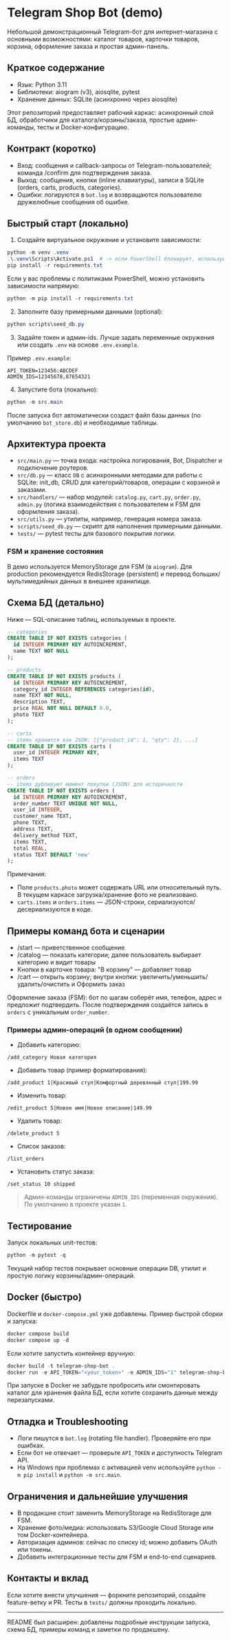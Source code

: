 # Telegram Shop Bot (demo)

Небольшой демонстрационный Telegram-бот для интернет-магазина с основными возможностями: каталог товаров, карточки товаров, корзина, оформление заказа и простая админ-панель.

## Краткое содержание

- Язык: Python 3.11
- Библиотеки: aiogram (v3), aiosqlite, pytest
- Хранение данных: SQLite (асинхронно через aiosqlite)

Этот репозиторий предоставляет рабочий каркас: асинхронный слой БД, обработчики для каталога/корзины/заказа, простые админ-команды, тесты и Docker-конфигурацию.

## Контракт (коротко)

- Вход: сообщения и callback-запросы от Telegram-пользователей; команда /confirm для подтверждения заказа.
- Выход: сообщения, кнопки (inline клавиатуры), записи в SQLite (orders, carts, products, categories).
- Ошибки: логируются в `bot.log` и возвращаются пользователю дружелюбные сообщения об ошибке.

## Быстрый старт (локально)

1) Создайте виртуальное окружение и установите зависимости:

```powershell
python -m venv .venv
.\.venv\Scripts\Activate.ps1  # -> если PowerShell блокирует, используйте python -m ...
pip install -r requirements.txt
```

Если у вас проблемы с политиками PowerShell, можно установить зависимости напрямую:

```powershell
python -m pip install -r requirements.txt
```

2) Заполните базу примерными данными (optional):

```powershell
python scripts\seed_db.py
```

3) Задайте токен и админ-ids. Лучше задать переменные окружения или создать `.env` на основе `.env.example`.

Пример `.env.example`:

```text
API_TOKEN=123456:ABCDEF
ADMIN_IDS=12345678,87654321
```

4) Запустите бота (локально):

```powershell
python -m src.main
```

После запуска бот автоматически создаст файл базы данных (по умолчанию `bot_store.db`) и необходимые таблицы.

## Архитектура проекта

- `src/main.py` — точка входа: настройка логирования, Bot, Dispatcher и подключение роутеров.
- `src/db.py` — класс `DB` с асинхронными методами для работы с SQLite: init_db, CRUD для категорий/товаров, операции с корзиной и заказами.
- `src/handlers/` — набор модулей: `catalog.py`, `cart.py`, `order.py`, `admin.py` (логика взаимодействия с пользователем и FSM для оформления заказа).
- `src/utils.py` — утилиты, например, генерация номера заказа.
- `scripts/seed_db.py` — скрипт для наполнения примерными данными.
- `tests/` — pytest тесты для базового покрытия логики.

### FSM и хранение состояния

В демо используется MemoryStorage для FSM (в `aiogram`). Для production рекомендуется RedisStorage (persistent) и перевод больших/мультимедийных данных в внешнее хранилище.

## Схема БД (детально)

Ниже — SQL-описание таблиц, используемых в проекте.

```sql
-- categories
CREATE TABLE IF NOT EXISTS categories (
  id INTEGER PRIMARY KEY AUTOINCREMENT,
  name TEXT NOT NULL
);

-- products
CREATE TABLE IF NOT EXISTS products (
  id INTEGER PRIMARY KEY AUTOINCREMENT,
  category_id INTEGER REFERENCES categories(id),
  name TEXT NOT NULL,
  description TEXT,
  price REAL NOT NULL DEFAULT 0.0,
  photo TEXT
);

-- carts
-- items хранится как JSON: [{"product_id": 1, "qty": 2}, ...]
CREATE TABLE IF NOT EXISTS carts (
  user_id INTEGER PRIMARY KEY,
  items TEXT
);

-- orders
-- items дублируют момент покупки (JSON) для историчности
CREATE TABLE IF NOT EXISTS orders (
  id INTEGER PRIMARY KEY AUTOINCREMENT,
  order_number TEXT UNIQUE NOT NULL,
  user_id INTEGER,
  customer_name TEXT,
  phone TEXT,
  address TEXT,
  delivery_method TEXT,
  items TEXT,
  total REAL,
  status TEXT DEFAULT 'new'
);
```

Примечания:
- Поле `products.photo` может содержать URL или относительный путь. В текущем каркасе загрузка/хранение фото не реализовано.
- `carts.items` и `orders.items` — JSON-строки, сериализуются/десериализуются в коде.

## Примеры команд бота и сценарии

- /start — приветственное сообщение
- /catalog — показать категории; далее пользователь выбирает категорию и видит товары
- Кнопки в карточке товара: "В корзину" — добавляет товар
- /cart — открыть корзину; внутри кнопки: увеличить/уменьшить/удалить/очистить и Оформить заказ

Оформление заказа (FSM): бот по шагам соберёт имя, телефон, адрес и предложит подтвердить. После подтверждения создаётся запись в `orders` с уникальным `order_number`.

### Примеры админ-операций (в одном сообщении)

- Добавить категорию:

```
/add_category Новая категория
```

- Добавить товар (пример форматирования):

```
/add_product 1|Красивый стул|Комфортный деревянный стул|199.99
```

- Изменить товар:

```
/edit_product 5|Новое имя|Новое описание|149.99
```

- Удалить товар:

```
/delete_product 5
```

- Список заказов:

```
/list_orders
```

- Установить статус заказа:

```
/set_status 10 shipped
```

> Админ-команды ограничены `ADMIN_IDS` (переменная окружения). По умолчанию в проекте указан `1`.

## Тестирование

Запуск локальных unit-тестов:

```powershell
python -m pytest -q
```

Текущий набор тестов покрывает основные операции DB, утилит и простую логику корзины/админ-операций.

## Docker (быстро)

Dockerfile и `docker-compose.yml` уже добавлены. Пример быстрой сборки и запуска:

```powershell
docker compose build
docker compose up -d
```

Если хотите запустить контейнер вручную:

```powershell
docker build -t telegram-shop-bot .
docker run -e API_TOKEN="<your_token>" -e ADMIN_IDS="1" telegram-shop-bot
```

При запуске в Docker не забудьте пробросить или смонтировать каталог для хранения файла БД, если хотите сохранить данные между перезапусками.

## Отладка и Troubleshooting

- Логи пишутся в `bot.log` (rotating file handler). Проверяйте его при ошибках.
- Если бот не отвечает — проверьте `API_TOKEN` и доступность Telegram API.
- На Windows при проблемах с активацией venv используйте `python -m pip install` и `python -m src.main`.

## Ограничения и дальнейшие улучшения

- В продакшне стоит заменить MemoryStorage на RedisStorage для FSM.
- Хранение фото/медиа: использовать S3/Google Cloud Storage или том Docker-контейнера.
- Авторизация админов: сейчас по списку id; можно добавить OAuth или токены.
- Добавить интеграционные тесты для FSM и end-to-end сценариев.

## Контакты и вклад

Если хотите внести улучшения — форкните репозиторий, создайте feature-ветку и PR. Тесты в `tests/` должны проходить локально.

---

README был расширен: добавлены подробные инструкции запуска, схема БД, примеры команд и заметки по продакшену.

